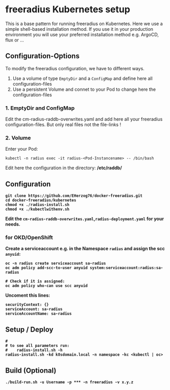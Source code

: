 # freeradius Kubernetes setup
This is a base pattern for running freeradius on Kubernetes.
Here we use a simple shell-based installation method.
If you use it in your production environment you will use your preferred installation method e.g. ArgoCD, flux or ...

## Configuration-Options
To modify the freeradius configuration, we have to different ways.
1. Use a volume of type ```EmptyDir``` and a ```ConfigMap``` and define here all configuration-files
2. Use a persistent Volume and connet to your Pod to change here the configuration-files

### 1. EmptyDir and ConfigMap
Edit the cm-radius-raddb-overwrites.yaml and add here all your freeradius configuration-files.
But only real files not the file-links !

### 2. Volume
Enter your Pod:
```
kubectl -n radius exec -it radius-<Pod-Instancename> -- /bin/bash
```
Edit here the configuration in the directory: <b>/etc/raddb/<b>

## Configuration
```
git clone https://github.com/EHerzog76/docker-freeradius.git
cd docker-freeradius/kubernetes
chmod +x ./radius-install.sh
chmod +x ./kubectlwithenv.sh
```
Edit the ```cm-radius-raddb-overwrites.yaml```,```radius-deployment.yaml``` for your needs.<br>

### for OKD/OpenShift
Create a serviceaccount e.g. in the Namespace ```radius``` and assign the scc ```anyuid```:
```
oc -n radius create serviceaccount sa-radius
oc adm policy add-scc-to-user anyuid system:serviceaccount:radius:sa-radius

# Check if it is assigned:
oc adm policy who-can use scc anyuid
```

Uncoment this lines:
```
securityContext: {}
serviceAccount: sa-radius
serviceAccountName: sa-radius
```

## Setup / Deploy
```
#
# to see all parameters run:
#    radius-install.sh -h
radius-install.sh -kd k8sdomain.local -n namespace -kc <kubectl | oc>
```

## Build (Optional)
```
./build-run.sh -u Username -p *** -n freeradius -v x.y.z
```
